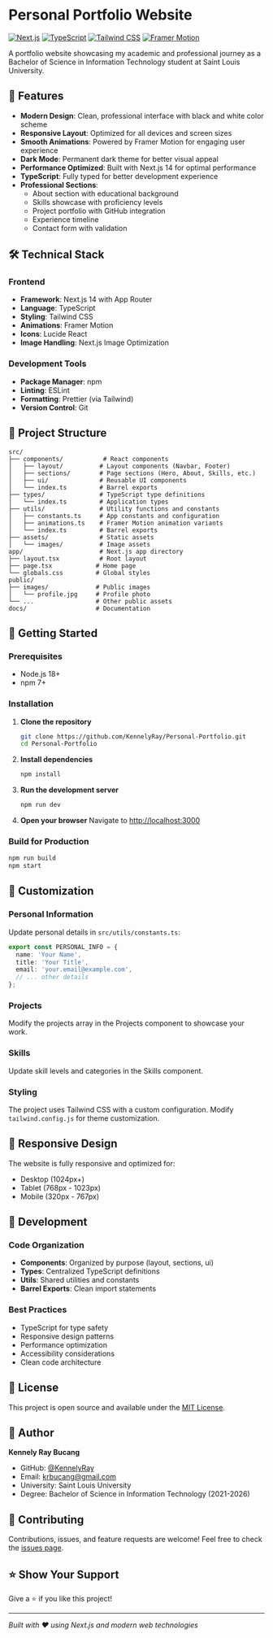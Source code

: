 # Personal Portfolio Website

<!-- Trigger deployment: Updated configuration for GitHub Pages -->

[![Next.js](https://img.shields.io/badge/Next.js-14-black)](https://nextjs.org/)
[![TypeScript](https://img.shields.io/badge/TypeScript-5.0-blue)](https://typescriptlang.org/)
[![Tailwind CSS](https://img.shields.io/badge/Tailwind%20CSS-3.4-38B2AC)](https://tailwindcss.com/)
[![Framer Motion](https://img.shields.io/badge/Framer%20Motion-11.0-ff69b4)](https://framer.com/motion/)

A  portfolio website showcasing my academic and professional journey as a Bachelor of Science in Information Technology student at Saint Louis University.

## 🌟 Features

- **Modern Design**: Clean, professional interface with black and white color scheme
- **Responsive Layout**: Optimized for all devices and screen sizes
- **Smooth Animations**: Powered by Framer Motion for engaging user experience
- **Dark Mode**: Permanent dark theme for better visual appeal
- **Performance Optimized**: Built with Next.js 14 for optimal performance
- **TypeScript**: Fully typed for better development experience
- **Professional Sections**: 
  - About section with educational background
  - Skills showcase with proficiency levels
  - Project portfolio with GitHub integration
  - Experience timeline
  - Contact form with validation

## 🛠️ Technical Stack

### Frontend
- **Framework**: Next.js 14 with App Router
- **Language**: TypeScript
- **Styling**: Tailwind CSS
- **Animations**: Framer Motion
- **Icons**: Lucide React
- **Image Handling**: Next.js Image Optimization

### Development Tools
- **Package Manager**: npm
- **Linting**: ESLint
- **Formatting**: Prettier (via Tailwind)
- **Version Control**: Git

## 📁 Project Structure

```
src/
├── components/           # React components
│   ├── layout/          # Layout components (Navbar, Footer)
│   ├── sections/        # Page sections (Hero, About, Skills, etc.)
│   ├── ui/              # Reusable UI components
│   └── index.ts         # Barrel exports
├── types/               # TypeScript type definitions
│   └── index.ts         # Application types
├── utils/               # Utility functions and constants
│   ├── constants.ts     # App constants and configuration
│   ├── animations.ts    # Framer Motion animation variants
│   └── index.ts         # Barrel exports
├── assets/              # Static assets
│   └── images/          # Image assets
app/                     # Next.js app directory
├── layout.tsx           # Root layout
├── page.tsx            # Home page
└── globals.css         # Global styles
public/
├── images/             # Public images
│   └── profile.jpg     # Profile photo
└── ...                 # Other public assets
docs/                   # Documentation
```

## 🚀 Getting Started

### Prerequisites
- Node.js 18+ 
- npm 7+

### Installation

1. **Clone the repository**
   ```bash
   git clone https://github.com/KennelyRay/Personal-Portfolio.git
   cd Personal-Portfolio
   ```

2. **Install dependencies**
   ```bash
   npm install
   ```

3. **Run the development server**
   ```bash
   npm run dev
   ```

4. **Open your browser**
   Navigate to [http://localhost:3000](http://localhost:3000)

### Build for Production

```bash
npm run build
npm start
```

## 🎨 Customization

### Personal Information
Update personal details in `src/utils/constants.ts`:

```typescript
export const PERSONAL_INFO = {
  name: 'Your Name',
  title: 'Your Title',
  email: 'your.email@example.com',
  // ... other details
};
```

### Projects
Modify the projects array in the Projects component to showcase your work.

### Skills
Update skill levels and categories in the Skills component.

### Styling
The project uses Tailwind CSS with a custom configuration. Modify `tailwind.config.js` for theme customization.

## 📱 Responsive Design

The website is fully responsive and optimized for:
- Desktop (1024px+)
- Tablet (768px - 1023px)
- Mobile (320px - 767px)

## 🔧 Development

### Code Organization
- **Components**: Organized by purpose (layout, sections, ui)
- **Types**: Centralized TypeScript definitions
- **Utils**: Shared utilities and constants
- **Barrel Exports**: Clean import statements

### Best Practices
- TypeScript for type safety
- Responsive design patterns
- Performance optimization
- Accessibility considerations
- Clean code architecture

## 📄 License

This project is open source and available under the [MIT License](LICENSE).

## 👤 Author

**Kennely Ray Bucang**
- GitHub: [@KennelyRay](https://github.com/KennelyRay)
- Email: krbucang@gmail.com
- University: Saint Louis University
- Degree: Bachelor of Science in Information Technology (2021-2026)

## 🤝 Contributing

Contributions, issues, and feature requests are welcome! Feel free to check the [issues page](https://github.com/KennelyRay/Personal-Portfolio/issues).

## ⭐ Show Your Support

Give a ⭐️ if you like this project!

---

*Built with ❤️ using Next.js and modern web technologies*
